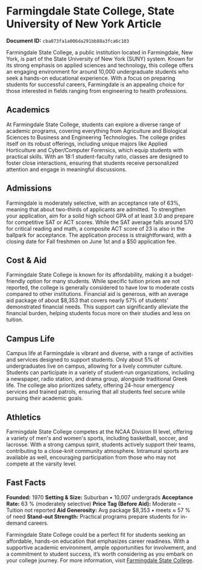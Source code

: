 # Farmingdale State College, State University of New York Article

**Document ID:** `cba073fa1a006da291bb88a3fca6c103`

Farmingdale State College, a public institution located in Farmingdale, New York, is part of the State University of New York (SUNY) system. Known for its strong emphasis on applied sciences and technology, this college offers an engaging environment for around 10,000 undergraduate students who seek a hands-on educational experience. With a focus on preparing students for successful careers, Farmingdale is an appealing choice for those interested in fields ranging from engineering to health professions.

## Academics
At Farmingdale State College, students can explore a diverse range of academic programs, covering everything from Agriculture and Biological Sciences to Business and Engineering Technologies. The college prides itself on its robust offerings, including unique majors like Applied Horticulture and Cyber/Computer Forensics, which equip students with practical skills. With an 18:1 student-faculty ratio, classes are designed to foster close interactions, ensuring that students receive personalized attention and engage in meaningful discussions.

## Admissions
Farmingdale is moderately selective, with an acceptance rate of 63%, meaning that about two-thirds of applicants are admitted. To strengthen your application, aim for a solid high school GPA of at least 3.0 and prepare for competitive SAT or ACT scores. While the SAT average falls around 570 for critical reading and math, a composite ACT score of 23 is also in the ballpark for acceptance. The application process is straightforward, with a closing date for Fall freshmen on June 1st and a $50 application fee.

## Cost & Aid
Farmingdale State College is known for its affordability, making it a budget-friendly option for many students. While specific tuition prices are not reported, the college is generally considered to have low to moderate costs compared to other institutions. Financial aid is generous, with an average aid package of about $8,353 that covers nearly 57% of students' demonstrated financial needs. This support can significantly alleviate the financial burden, helping students focus more on their studies and less on tuition.

## Campus Life
Campus life at Farmingdale is vibrant and diverse, with a range of activities and services designed to support students. Only about 5% of undergraduates live on campus, allowing for a lively commuter culture. Students can participate in a variety of student-run organizations, including a newspaper, radio station, and drama group, alongside traditional Greek life. The college also prioritizes safety, offering 24-hour emergency services and trained patrols, ensuring that all students feel secure while pursuing their academic goals.

## Athletics
Farmingdale State College competes at the NCAA Division III level, offering a variety of men's and women's sports, including basketball, soccer, and lacrosse. With a strong campus spirit, students actively support their teams, contributing to a close-knit community atmosphere. Intramural sports are available as well, encouraging participation from those who may not compete at the varsity level.

## Fast Facts
**Founded:** 1970
**Setting & Size:** Suburban • 10,007 undergrads
**Acceptance Rate:** 63 % (moderately selective)
**Price Tag (Before Aid):** Moderate – Tuition not reported
**Aid Generosity:** Avg package $8,353 • meets ≈ 57 % of need
**Stand-out Strength:** Practical programs prepare students for in-demand careers.

Farmingdale State College could be a perfect fit for students seeking an affordable, hands-on education that emphasizes career readiness. With a supportive academic environment, ample opportunities for involvement, and a commitment to student success, it’s worth considering as you embark on your college journey. For more information, visit [Farmingdale State College](https://www.petersons.com/college-search/farmingdale-state-college-000_10003972.aspx).
